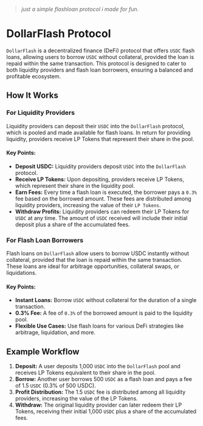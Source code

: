 
<br>

> *just a simple flashloan protocol i made for fun.*

# DollarFlash Protocol

`DollarFlash` is a decentralized finance (DeFi) protocol that offers `USDC` flash loans, allowing users to borrow `USDC` without collateral, provided the loan is repaid within the same transaction. This protocol is designed to cater to both liquidity providers and flash loan borrowers, ensuring a balanced and profitable ecosystem.

## How It Works

### For Liquidity Providers

Liquidity providers can deposit their `USDC` into the `DollarFlash` protocol, which is pooled and made available for flash loans. In return for providing liquidity, providers receive LP Tokens that represent their share in the pool.

#### Key Points:
- **Deposit USDC:** Liquidity providers deposit `USDC` into the `DollarFlash` protocol.
- **Receive LP Tokens:** Upon depositing, providers receive LP Tokens, which represent their share in the liquidity pool.
- **Earn Fees:** Every time a flash loan is executed, the borrower pays a `0.3%` fee based on the borrowed amount. These fees are distributed among liquidity providers, increasing the value of their `LP Tokens`.
- **Withdraw Profits:** Liquidity providers can redeem their LP Tokens for `USDC` at any time. The amount of `USDC` received will include their initial deposit plus a share of the accumulated fees.

### For Flash Loan Borrowers

Flash loans on `DollarFlash` allow users to borrow USDC instantly without collateral, provided that the loan is repaid within the same transaction. These loans are ideal for arbitrage opportunities, collateral swaps, or liquidations.

#### Key Points:
- **Instant Loans:** Borrow `USDC` without collateral for the duration of a single transaction.
- **0.3% Fee:** A fee of `0.3%` of the borrowed amount is paid to the liquidity pool.
- **Flexible Use Cases:** Use flash loans for various DeFi strategies like arbitrage, liquidation, and more.

## Example Workflow

1. **Deposit:** A user deposits 1,000 `USDC` into the `DollarFlash` pool and receives LP Tokens equivalent to their share in the pool.
2. **Borrow:** Another user borrows 500 `USDC` as a flash loan and pays a fee of 1.5 `USDC` (0.3% of 500 USDC).
3. **Profit Distribution:** The 1.5 `USDC` fee is distributed among all liquidity providers, increasing the value of the LP Tokens.
4. **Withdraw:** The original liquidity provider can later redeem their LP Tokens, receiving their initial 1,000 `USDC` plus a share of the accumulated fees.


